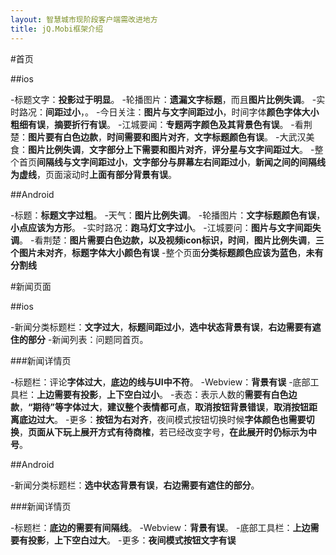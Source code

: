 ```yaml
---
layout: 智慧城市现阶段客户端需改进地方
title: jQ.Mobi框架介绍
---
```


#首页

##ios

-标题文字：**投影过于明显**。
-轮播图片：**遗漏文字标题**，而且**图片比例失调**。
-实时路况：**间距过小**，。
-今日关注：**图片与文字间距过小**，时间字体**颜色字体大小粗细有误**，**摘要折行有误**。
-江城要闻：**专题两字颜色及其背景色有误**。
-看荆楚：**图片要有白色边款**，**时间需要和图片对齐**，**文字标题颜色有误**。
-大武汉美食：**图片比例失调**，**文字部分上下需要和图片对齐**，**评分星与文字间距过大**。
-整个首页**间隔线与文字间距过小**，**文字部分与屏幕左右间距过小**，**新闻之间的间隔线为虚线**，页面滚动时**上面有部分背景有误**。

##Android

-标题：**标题文字过粗**。
-天气：**图片比例失调**。
-轮播图片：**文字标题颜色有误**，**小点应该为方形**。
-实时路况：**跑马灯文字过小**。
-江城要问：**图片与文字间距失调**。
-看荆楚：**图片需要白色边款，以及视频icon标识，时间**，**图片比例失调**，**三个图片未对齐**，**标题字体大小颜色有误**
-整个页面**分类标题颜色应该为蓝色**，**未有分割线**

#新闻页面

##ios

-新闻分类标题栏：**文字过大**，**标题间距过小**，**选中状态背景有误**，**右边需要有遮住的部分**
-新闻列表：问题同首页。

###新闻详情页

-标题栏：评论**字体过大**，**底边的线与UI中不符**。
-Webview：**背景有误**
-底部工具栏：**上边需要有投影**，**上下空白过小**。
-表态：表示人数的**需要有白色边款**，**“期待”等字体过大**，**建议整个表情都可点**，**取消按钮背景错误**，**取消按钮距离底边过大**。
-更多：**按钮为右对齐**，夜间模式按钮切换时候**字体颜色也需要切换**，**页面从下玩上展开方式有待商榷**，若已经改变字号，**在此展开时仍标示为中号**。

##Android

-新闻分类标题栏：**选中状态背景有误**，**右边需要有遮住的部分**。

###新闻详情页

-标题栏：**底边的需要有间隔线**。
-Webview：**背景有误**。
-底部工具栏：**上边需要有投影**，**上下空白过大**。
-更多：**夜间模式按钮文字有误**






